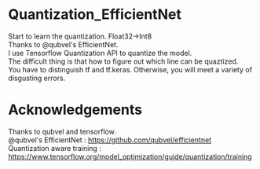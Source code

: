 # Quantization_EfficientNet
Start to learn the quantization.  Float32->Int8  
Thanks to @qubvel's EfficientNet.  
I use Tensorflow Quantization API to quantize the model.  
The difficult thing is that how to figure out which line can be quaztized.  
You have to distinguish tf and tf.keras. Otherwise, you will meet a variety of disgusting errors.  


# Acknowledgements
Thanks to qubvel and tensorflow.  
@qubvel's EfficientNet     : https://github.com/qubvel/efficientnet  
Quantization aware training : https://www.tensorflow.org/model_optimization/guide/quantization/training  




